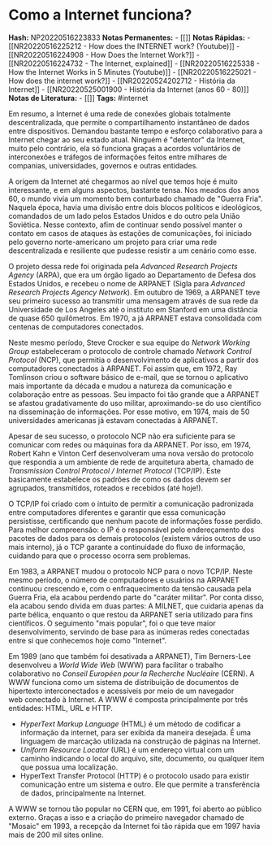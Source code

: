 # Como a Internet funciona?

**Hash:** NP20220516223833
**Notas Permanentes:** 
	- [[]]
**Notas Rápidas:**
	- [[NR20220516225212 - How does the INTERNET work? (Youtube)]]
	- [[NR20220516224908 - How Does the Internet Work?]]
	- [[NR20220516224732 - The Internet, explained]]
	- [[NR20220516225338 - How the Internet Works in 5 Minutes (Youtube)]]
	- [[NR20220516225021 - How does the internet work?]]
	- [[NR20220524202712 - História da Internet]]
	- [[NR20220525001900 - História da Internet (anos 60 - 80)]]
**Notas de Literatura:**
	- [[]]
**Tags:**  #internet

Em resumo, a Internet é uma rede de conexões globais totalmente descentralizada, que permite o compartilhamento instantâneo de dados entre dispositivos. Demandou bastante tempo e esforço colaborativo para a Internet chegar ao seu estado atual. Ninguém é "detentor" da Internet, muito pelo contrário, ela só funciona graças a acordos voluntários de interconexões e tráfegos de informações feitos entre milhares de companias, universidades, governos e outras entidades. 

A origem da Internet até chegarmos ao nível que temos hoje é muito interessante, e em alguns aspectos, bastante tensa. Nos meados dos anos 60, o mundo vivia um momento bem conturbado chamado de "Guerra Fria". Naquela época, havia uma divisão entre dois blocos políticos e ideológicos, comandados de um lado pelos Estados Unidos e do outro pela União Soviética. Nesse contexto, afim de continuar sendo possível manter o contato em casos de ataques às estações de comunicações, foi iniciado pelo governo norte-americano um projeto para criar uma rede descentralizada e resiliente que pudesse resistir a um cenário como esse.

O projeto dessa rede foi originada pela _Advanced Research Projects Agency_ (ARPA), que era um órgão ligado ao Departamento de Defesa dos Estados Unidos, e recebeu o nome de ARPANET (Sigla para _Advanced Research Projects Agency Network_). Em outubro de 1969, a ARPANET teve seu primeiro sucesso ao transmitir uma mensagem através de sua rede da Universidade de Los Angeles até o instituto em Stanford em uma distância de quase 650 quilômetros. Em 1970, a já ARPANET estava consolidada com centenas de computadores conectados.

Neste mesmo período, Steve Crocker e sua equipe do _Network Working Group_ estabeleceram o protocolo de controle chamado _Network Control Protocol_ (NCP), que permitia o desenvolvimento de aplicativos a partir dos computadores conectados à ARPANET. Foi assim que, em 1972, Ray Tomlinson criou o software básico de e-mail, que se tornou o aplicativo mais importante da década e mudou a natureza da comunicação e colaboração entre as pessoas. Seu impacto foi tão grande que a ARPANET se afastou gradativamente do uso militar, aproximando-se do uso científico na disseminação de informações. Por esse motivo, em 1974, mais de 50 universidades americanas já estavam conectadas à ARPANET.

Apesar de seu sucesso, o protocolo NCP não era suficiente para se comunicar com redes ou máquinas fora da ARPANET. Por isso, em 1974, Robert Kahn e Vinton Cerf desenvolveram uma nova versão do protocolo que respondia a um ambiente de rede de arquitetura aberta, chamado de _Transmission Control Protocol / Internet Protocol_ (TCP/IP). Este basicamente estabelece os padrões de como os dados devem ser agrupados, transmitidos, roteados e recebidos (até hoje!).

O TCP/IP foi criado com o intuito de permitir a comunicação padronizada entre computadores diferentes e garantir que essa comunicação persistisse, certificando que nenhum pacote de informações fosse perdido. Para melhor compreensão: o IP é o responsável pelo endereçamento dos pacotes de dados para os demais protocolos (existem vários outros de uso mais interno), já o TCP garante a continuidade do fluxo de informação, cuidando para que o processo ocorra sem problemas.

Em 1983, a ARPANET mudou o protocolo NCP para o novo TCP/IP. Neste mesmo período, o número de computadores e usuários na ARPANET continuou crescendo e, com o enfraquecimento da tensão causada pela Guerra Fria, ela acabou perdendo parte do "caráter militar". Por conta disso, ela acabou sendo divida em duas partes: A MILNET, que cuidaria apenas da parte bélica, enquanto o que restou da ARPANET seria utilizado para fins científicos. O seguimento "mais popular", foi o que teve maior desenvolvimento, servindo de base para as inúmeras redes conectadas entre si que conhecemos hoje como "Internet".

Em 1989 (ano que também foi desativada a ARPANET), Tim Berners-Lee desenvolveu a _World Wide Web_ (WWW) para facilitar o trabalho colaborativo no _Conseil Européen pour la Recherche Nucléaire_ (CERN). A WWW funciona como um sistema de distribuição de documentos de hipertexto interconectados e acessíveis por meio de um navegador web conectado à Internet. A WWW é composta principalmente por três entidades: HTML, URL e HTTP.

* _HyperText Markup Language_ (HTML) é um método de codificar a informação da internet, para ser exibida da maneira desejada. É uma linguagem de marcação utilizada na construção de páginas na Internet.
* _Uniform Resource Locator_ (URL) é um endereço virtual com um caminho indicando o local do arquivo, site, documento, ou qualquer item que possua uma localização.
* HyperText Transfer Protocol (HTTP) é o protocolo usado para existir comunicação entre um sistema e outro. Ele que permite a transferência de dados, principalmente na Internet. 

A WWW se tornou tão popular no CERN que, em 1991, foi aberto ao público externo. Graças a isso e a criação do primeiro navegador chamado de "Mosaic" em 1993, a recepção da Internet foi tão rápida que em 1997 havia mais de 200 mil sites online.
